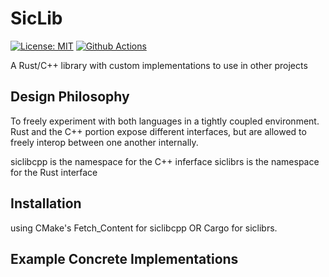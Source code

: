 

# SicLib

[![License: MIT][mit-image]][mit-url] [![Github Actions][github-actions-image]][github-actions-url]
 <!-- [![CPP][cpp-image]][cpp-url] [![RUST][rust-image]][rust-url] -->

A Rust/C++ library with custom implementations to use in other projects

## Design Philosophy

To freely experiment with both languages in a tightly coupled environment. Rust and
the C++ portion expose different interfaces, but are allowed to freely interop between
one another internally.

siclibcpp is the namespace for the C++ inferface
siclibrs is the namespace for the Rust interface

## Installation

using CMake's Fetch_Content for siclibcpp OR Cargo for siclibrs.

## Example Concrete Implementations


[mit-image]: https://img.shields.io/badge/License-MIT-yellow.svg
[mit-url]: https://opensource.org/licenses/MIT

[github-actions-image]: https://github.com/ShameekConyers/siclib/actions/workflows/Build%20and%20Tests.yml/badge.svg?event=push
[github-actions-url]: https://github.com/ShameekConyers/siclib/actions

[cpp-image]: https://img.shields.io/badge/C%2B%2B-00599C?style=for-the-badge&logo=c%2B%2B&logoColor=white
[cpp-url]: ""

[rust-image]: https://img.shields.io/badge/Rust-000000?style=for-the-badge&logo=rust&logoColor=white
[rust-url]: ""
